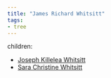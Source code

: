```yaml
---
title: "James Richard Whitsitt"
tags:
- tree
---
```


children: 
- [Joseph Killelea Whitsitt](Joseph%20Killelea%20Whitsitt.md)
- [Sara Christine Whitsitt](content/Sara%20Christine%20Whitsitt.md)